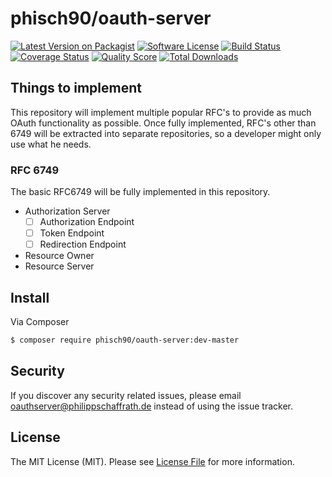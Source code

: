 # phisch90/oauth-server

[![Latest Version on Packagist][ico-version]][link-packagist]
[![Software License][ico-license]](LICENSE)
[![Build Status][ico-travis]][link-travis]
[![Coverage Status][ico-scrutinizer]][link-scrutinizer]
[![Quality Score][ico-code-quality]][link-code-quality]
[![Total Downloads][ico-downloads]][link-downloads]


## Things to implement
This repository will implement multiple popular RFC's to provide as much OAuth functionality as possible. Once fully implemented, RFC's other than 6749 will be extracted into separate repositories, so a developer might only use what he needs.

### RFC 6749
The basic RFC6749 will be fully implemented in this repository.

 - Authorization Server
   - [ ] Authorization Endpoint
   - [ ] Token Endpoint
   - [ ] Redirection Endpoint
 - Resource Owner
 - Resource Server

## Install

Via Composer

``` bash
$ composer require phisch90/oauth-server:dev-master
```

## Security

If you discover any security related issues, please email oauthserver@philippschaffrath.de instead of using the issue tracker.

## License

The MIT License (MIT). Please see [License File](LICENSE) for more information.

[ico-version]: https://img.shields.io/packagist/v/phisch90/oauth-server.svg?style=flat-square
[ico-license]: https://img.shields.io/badge/license-MIT-brightgreen.svg?style=flat-square
[ico-travis]: https://img.shields.io/travis/phisch90/oauth-server/master.svg?style=flat-square
[ico-scrutinizer]: https://img.shields.io/scrutinizer/coverage/g/phisch90/oauth-server.svg?style=flat-square
[ico-code-quality]: https://img.shields.io/scrutinizer/g/phisch90/oauth-server.svg?style=flat-square
[ico-downloads]: https://img.shields.io/packagist/dt/phisch90/oauth-server.svg?style=flat-square

[link-packagist]: https://packagist.org/packages/phisch90/oauth-server
[link-travis]: https://travis-ci.org/phisch90/oauth-server
[link-scrutinizer]: https://scrutinizer-ci.com/g/phisch90/oauth-server/code-structure
[link-code-quality]: https://scrutinizer-ci.com/g/phisch90/oauth-server
[link-downloads]: https://packagist.org/packages/phisch90/oauth-server
[link-author]: https://github.com/PhilippSchaffrath